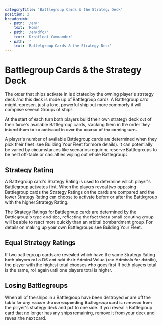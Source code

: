 ```yaml
---
categoryTitle: 'Battlegroup Cards & the Strategy Deck'
position: 2
breadcrumb:
  - path: '/en/'
    text: 'Home'
  - path: '/en/dfc/'
    text: 'Dropfleet Commander'
  - path: ''
    text: 'Battelgroup Cards & the Strategy Deck'
---
```


# Battlegroup Cards & the Strategy Deck

The order that ships activate in is dictated by the owning player's strategy deck and this deck is made up of Battlegroup cards. A Battlegroup card might represent just a lone, powerful ship but more commonly it will comprise several Groups of ships.

At the start of each turn both players build their own strategy deck out of their force's available Battlegroup cards, stacking them in the order they intend them to be activated in over the course of the coming turn.

A player's number of available Battlegroup cards are determined when they pick their fleet (see Building Your Fleet for more details). It can potentially be varied by circumstances like scenarios requiring reserve Battlegroups to be held off-table or casualties wiping out whole Battlegroups.

## Strategy Rating

A Battlegroup card's Strategy Rating is used to determine which player's Battlegroup activates first. When the players reveal two opposing Battlegroup cards the Strategy Ratings on the cards are compared and the lower Strategy Rating can choose to activate before or after the Battlegroup with the higher Strategy Rating.

The Strategy Ratings for Battlegroup cards are determined by the Battlegroup's type and size, reflecting the fact that a small scouting group will be able to react more quickly than an orbital bombardment group. For details on making up your own Battlegroups see Building Your Fleet.

## Equal Strategy Ratings

If two battlegroup cards are revealed which have the same Strategy Rating both players roll a D6 and add their Admiral Value (see Admirals for details), the player with the highest total chooses who goes first   If both players total is the same, roll again until one players total is higher.

## Losing Battlegroups

When all of the ships in a Battlegroup have been destroyed or are off the table for any reason the corresponding Battlegroup card is removed from the player's strategy deck and put to one side. If you reveal a Battlegroup card that no longer has any ships remaining, remove it from your deck and reveal the next card.
